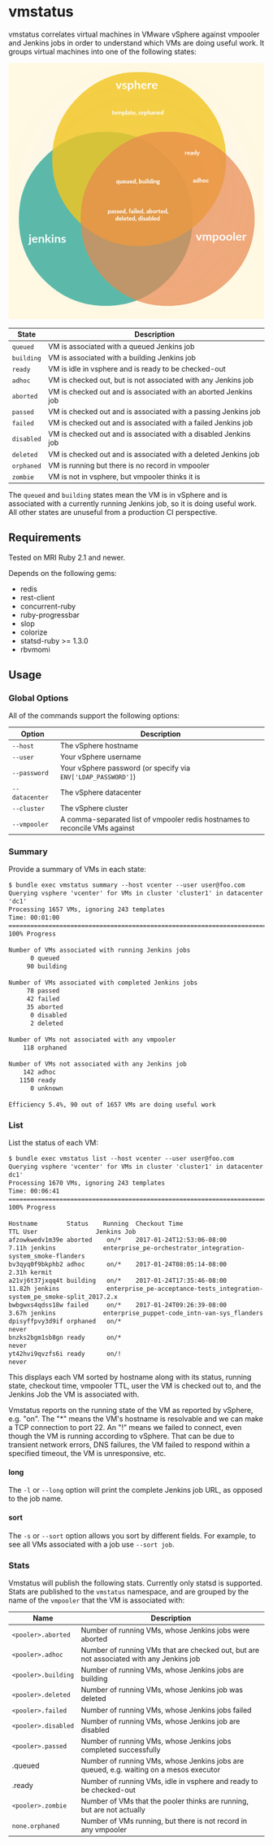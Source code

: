 # vmstatus

vmstatus correlates virtual machines in VMware vSphere against vmpooler and Jenkins jobs in order to understand which VMs are doing useful work. It groups virtual machines into one of the following states:

![vmstatus](./vmstatus.png)

| State | Description |
|--------|-------------|
| `queued` | VM is associated with a queued Jenkins job |
| `building` | VM is associated with a building Jenkins job |
| `ready` | VM is idle in vsphere and is ready to be checked-out |
| `adhoc` | VM is checked out, but is not associated with any Jenkins job |
| `aborted` | VM is checked out and is associated with an aborted Jenkins job |
| `passed` | VM is checked out and is associated with a passing Jenkins job |
| `failed` | VM is checked out and is associated with a failed Jenkins job |
| `disabled` | VM is checked out and is associated with a disabled Jenkins job |
| `deleted` | VM is checked out and is associated with a deleted Jenkins job |
| `orphaned` | VM is running but there is no record in vmpooler |
| `zombie` | VM is not in vsphere, but vmpooler thinks it is |

The `queued` and `building` states mean the VM is in vSphere and is associated with a currently running Jenkins job, so it is doing useful work. All other states are unuseful from a production CI perspective.

## Requirements

Tested on MRI Ruby 2.1 and newer.

Depends on the following gems:

* redis
* rest-client
* concurrent-ruby
* ruby-progressbar
* slop
* colorize
* statsd-ruby >= 1.3.0
* rbvmomi

## Usage

### Global Options

All of the commands support the following options:

| Option | Description |
|--------|-------------|
| `--host` | The vSphere hostname |
| `--user` | Your vSphere username |
| `--password` | Your vSphere password (or specify via `ENV['LDAP_PASSWORD']`) |
| `--datacenter` | The vSphere datacenter |
| `--cluster` | The vSphere cluster |
| `--vmpooler` | A comma-separated list of vmpooler redis hostnames to reconcile VMs against |

### Summary

Provide a summary of VMs in each state:

```
$ bundle exec vmstatus summary --host vcenter --user user@foo.com
Querying vsphere 'vcenter' for VMs in cluster 'cluster1' in datacenter 'dc1'
Processing 1657 VMs, ignoring 243 templates
Time: 00:01:00 ====================================================================================== 100% Progress

Number of VMs associated with running Jenkins jobs
      0 queued
     90 building

Number of VMs associated with completed Jenkins jobs
     78 passed
     42 failed
     35 aborted
      0 disabled
      2 deleted

Number of VMs not associated with any vmpooler
    118 orphaned

Number of VMs not associated with any Jenkins job
    142 adhoc
   1150 ready
      0 unknown

Efficiency 5.4%, 90 out of 1657 VMs are doing useful work
```

### List

List the status of each VM:

```
$ bundle exec vmstatus list --host vcenter --user user@foo.com
Querying vsphere 'vcenter' for VMs in cluster 'cluster1' in datacenter dc1'
Processing 1670 VMs, ignoring 243 templates
Time: 00:06:41 ====================================================================================== 100% Progress

Hostname        Status    Running  Checkout Time                     TTL User                Jenkins Job
afzowkwedv1m39e aborted    on/*    2017-01-24T12:53:06-08:00       7.11h jenkins             enterprise_pe-orchestrator_integration-system_smoke-flanders
bv3qyq0f9bkphb2 adhoc      on/*    2017-01-24T08:05:14-08:00       2.31h kermit
a21vj6t37jxqq4t building   on/*    2017-01-24T17:35:46-08:00      11.82h jenkins             enterprise_pe-acceptance-tests_integration-system_pe_smoke-split_2017.2.x
bwbgwxs4qdss18w failed     on/*    2017-01-24T09:26:39-08:00       3.67h jenkins             enterprise_puppet-code_intn-van-sys_flanders
dpisyffpvy3d9if orphaned   on/*                                    never
bnzks2bgm1sb8gn ready      on/*                                    never
yt42hvi9qvzfs6i ready      on/!                                    never
```

This displays each VM sorted by hostname along with its status, running state, checkout time, vmpooler TTL, user the VM is checked out to, and the Jenkins Job the VM is associated with.

Vmstatus reports on the running state of the VM as reported by vSphere, e.g. "on". The "*" means the VM's hostname is resolvable and we can make a TCP connection to port 22. An "!" means we failed to connect, even though the VM is running according to vSphere. That can be due to transient network errors, DNS failures, the VM failed to respond within a specified timeout, the VM is unresponsive, etc.

#### long

The `-l` or `--long` option will print the complete Jenkins job URL, as opposed to the job name.

#### sort

The `-s` or `--sort` option allows you sort by different fields. For example, to see all VMs associated with a job use `--sort job`.

### Stats

Vmstatus will publish the following stats. Currently only statsd is supported. Stats are published to the `vmstatus` namespace, and are grouped by the name of the `vmpooler` that the VM is associated with:

| Name | Description|
|------|------------|
| `<pooler>.aborted` | Number of running VMs, whose Jenkins jobs were aborted |
| `<pooler>.adhoc`   | Number of running VMs that are checked out, but are not associated with any Jenkins job |
| `<pooler>.building` | Number of running VMs, whose Jenkins jobs are building |
| `<pooler>.deleted` | Number of running VMs, whose Jenkins job was deleted |
| `<pooler>.failed` | Number of running VMs, whose Jenkins jobs failed |
| `<pooler>.disabled` | Number of running VMs, whose Jenkins job are disabled |
| `<pooler>.passed` | Number of running VMs, whose Jenkins jobs completed successfully |
| <pooler>.queued | Number of running VMs, whose Jenkins jobs are queued, e.g. waiting on a mesos executor |
| <pooler>.ready | Number of running VMs, idle in vsphere and ready to be checked-out |
| `<pooler>.zombie` | Number of VMs that the pooler thinks are running, but are not actually |
| `none.orphaned` | Number of VMs running, but there is not record in any vmpooler |


